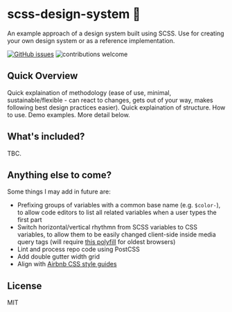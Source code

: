# scss-design-system :art:
An example approach of a design system built using SCSS. Use for creating your own design system or as a reference implementation.

[![GitHub issues](https://img.shields.io/github/issues/Naereen/StrapDown.js.svg)](https://GitHub.com/Naereen/StrapDown.js/issues/)
![contributions welcome](https://img.shields.io/badge/contributions-welcome-brightgreen.svg?style=flat)

## Quick Overview

Quick explaination of methodology (ease of use, minimal, sustainable/flexible - can react to changes, gets out of your way, makes following best design practices easier).
Quick explaination of structure.
How to use.
Demo examples.
More detail below.

## What's included?

TBC.

## Anything else to come?
Some things I may add in future are:

- Prefixing groups of variables with a common base name (e.g. `$color-`), to allow code editors to list all related variables when a user types the first part
- Switch horizontal/vertical rhythmn from SCSS variables to CSS variables, to allow them to be easily changed client-side inside media query tags (will require [this polyfill](https://github.com/jhildenbiddle/css-vars-ponyfill) for oldest browsers)
- Lint and process repo code using PostCSS
- Add double gutter width grid
- Align with [Airbnb CSS style guides](https://github.com/airbnb/css)

## License
MIT
